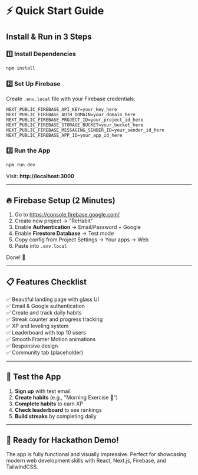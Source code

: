 # ⚡ Quick Start Guide

## Install & Run in 3 Steps

### 1️⃣ Install Dependencies
```bash
npm install
```

### 2️⃣ Set Up Firebase
Create `.env.local` file with your Firebase credentials:
```env
NEXT_PUBLIC_FIREBASE_API_KEY=your_key_here
NEXT_PUBLIC_FIREBASE_AUTH_DOMAIN=your_domain_here
NEXT_PUBLIC_FIREBASE_PROJECT_ID=your_project_id_here
NEXT_PUBLIC_FIREBASE_STORAGE_BUCKET=your_bucket_here
NEXT_PUBLIC_FIREBASE_MESSAGING_SENDER_ID=your_sender_id_here
NEXT_PUBLIC_FIREBASE_APP_ID=your_app_id_here
```

### 3️⃣ Run the App
```bash
npm run dev
```

Visit: **http://localhost:3000**

---

## 🔥 Firebase Setup (2 Minutes)

1. Go to https://console.firebase.google.com/
2. Create new project → "ReHabit"
3. Enable **Authentication** → Email/Password + Google
4. Enable **Firestore Database** → Test mode
5. Copy config from Project Settings → Your apps → Web
6. Paste into `.env.local`

Done! 🎉

---

## 📋 Features Checklist

✅ Beautiful landing page with glass UI  
✅ Email & Google authentication  
✅ Create and track daily habits  
✅ Streak counter and progress tracking  
✅ XP and leveling system  
✅ Leaderboard with top 10 users  
✅ Smooth Framer Motion animations  
✅ Responsive design  
✅ Community tab (placeholder)  

---

## 🎯 Test the App

1. **Sign up** with test email
2. **Create habits** (e.g., "Morning Exercise 💪")
3. **Complete habits** to earn XP
4. **Check leaderboard** to see rankings
5. **Build streaks** by completing daily

---

## 🚀 Ready for Hackathon Demo!

The app is fully functional and visually impressive. Perfect for showcasing modern web development skills with React, Next.js, Firebase, and TailwindCSS.
